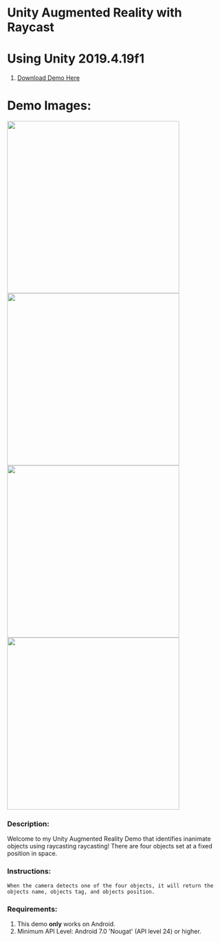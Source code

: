 # Unity Augmented Reality with Raycast

# Using Unity 2019.4.19f1    

1. [Download Demo Here]()    

# Demo Images:    
<p float="left">
  <img src="" width="400" />
  <img src="" width="400" /> 
  <img src="" width="400" />
  <img src="" width="400" />
</p>

### Description:   
Welcome to my Unity Augmented Reality Demo that identifies inanimate objects using raycasting raycasting! There are four objects set at a 
fixed position in space.  

### Instructions:
```
When the camera detects one of the four objects, it will return the objects name, objects tag, and objects position.    
```

### Requirements:    
1. This demo **only** works on Android.
2. Minimum API Level: Android 7.0 'Nougat' (API level 24) or higher.         
